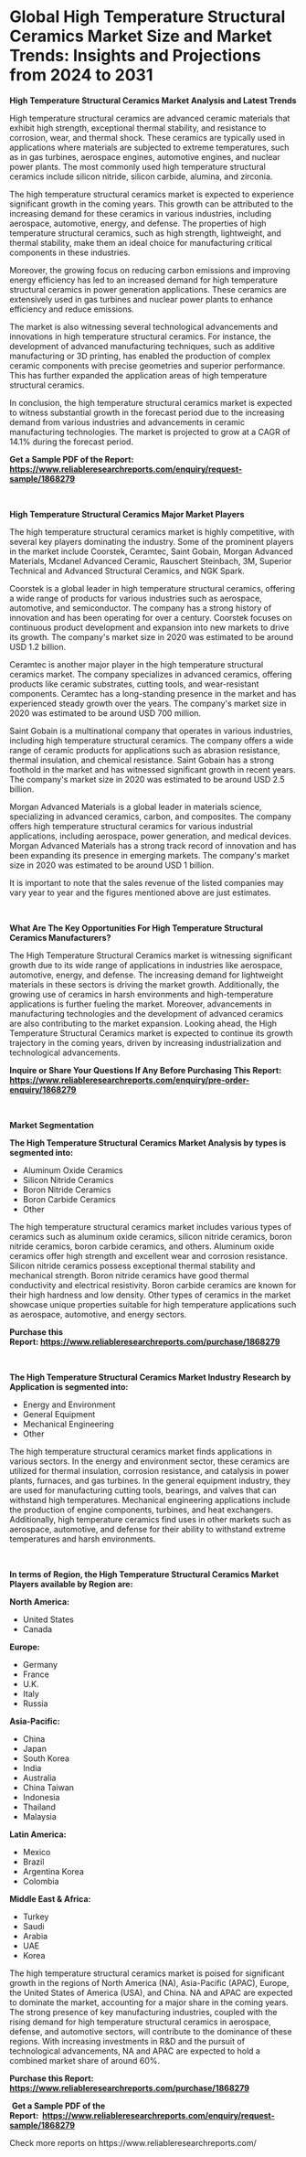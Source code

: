 <p><h1>Global High Temperature Structural Ceramics Market Size and Market Trends: Insights and Projections from 2024 to 2031</h1></p><p><strong>High Temperature Structural Ceramics Market Analysis and Latest Trends</strong></p>
<p><p>High temperature structural ceramics are advanced ceramic materials that exhibit high strength, exceptional thermal stability, and resistance to corrosion, wear, and thermal shock. These ceramics are typically used in applications where materials are subjected to extreme temperatures, such as in gas turbines, aerospace engines, automotive engines, and nuclear power plants. The most commonly used high temperature structural ceramics include silicon nitride, silicon carbide, alumina, and zirconia.</p><p>The high temperature structural ceramics market is expected to experience significant growth in the coming years. This growth can be attributed to the increasing demand for these ceramics in various industries, including aerospace, automotive, energy, and defense. The properties of high temperature structural ceramics, such as high strength, lightweight, and thermal stability, make them an ideal choice for manufacturing critical components in these industries.</p><p>Moreover, the growing focus on reducing carbon emissions and improving energy efficiency has led to an increased demand for high temperature structural ceramics in power generation applications. These ceramics are extensively used in gas turbines and nuclear power plants to enhance efficiency and reduce emissions.</p><p>The market is also witnessing several technological advancements and innovations in high temperature structural ceramics. For instance, the development of advanced manufacturing techniques, such as additive manufacturing or 3D printing, has enabled the production of complex ceramic components with precise geometries and superior performance. This has further expanded the application areas of high temperature structural ceramics.</p><p>In conclusion, the high temperature structural ceramics market is expected to witness substantial growth in the forecast period due to the increasing demand from various industries and advancements in ceramic manufacturing technologies. The market is projected to grow at a CAGR of 14.1% during the forecast period.</p></p>
<p><strong>Get a Sample PDF of the Report:&nbsp; <a href="https://www.reliableresearchreports.com/enquiry/request-sample/1868279">https://www.reliableresearchreports.com/enquiry/request-sample/1868279</a></strong></p>
<p>&nbsp;</p>
<p><strong>High Temperature Structural Ceramics Major Market Players</strong></p>
<p><p>The high temperature structural ceramics market is highly competitive, with several key players dominating the industry. Some of the prominent players in the market include Coorstek, Ceramtec, Saint Gobain, Morgan Advanced Materials, Mcdanel Advanced Ceramic, Rauschert Steinbach, 3M, Superior Technical and Advanced Structural Ceramics, and NGK Spark.</p><p>Coorstek is a global leader in high temperature structural ceramics, offering a wide range of products for various industries such as aerospace, automotive, and semiconductor. The company has a strong history of innovation and has been operating for over a century. Coorstek focuses on continuous product development and expansion into new markets to drive its growth. The company's market size in 2020 was estimated to be around USD 1.2 billion.</p><p>Ceramtec is another major player in the high temperature structural ceramics market. The company specializes in advanced ceramics, offering products like ceramic substrates, cutting tools, and wear-resistant components. Ceramtec has a long-standing presence in the market and has experienced steady growth over the years. The company's market size in 2020 was estimated to be around USD 700 million.</p><p>Saint Gobain is a multinational company that operates in various industries, including high temperature structural ceramics. The company offers a wide range of ceramic products for applications such as abrasion resistance, thermal insulation, and chemical resistance. Saint Gobain has a strong foothold in the market and has witnessed significant growth in recent years. The company's market size in 2020 was estimated to be around USD 2.5 billion.</p><p>Morgan Advanced Materials is a global leader in materials science, specializing in advanced ceramics, carbon, and composites. The company offers high temperature structural ceramics for various industrial applications, including aerospace, power generation, and medical devices. Morgan Advanced Materials has a strong track record of innovation and has been expanding its presence in emerging markets. The company's market size in 2020 was estimated to be around USD 1 billion.</p><p>It is important to note that the sales revenue of the listed companies may vary year to year and the figures mentioned above are just estimates.</p></p>
<p>&nbsp;</p>
<p><strong>What Are The Key Opportunities For High Temperature Structural Ceramics Manufacturers?</strong></p>
<p><p>The High Temperature Structural Ceramics market is witnessing significant growth due to its wide range of applications in industries like aerospace, automotive, energy, and defense. The increasing demand for lightweight materials in these sectors is driving the market growth. Additionally, the growing use of ceramics in harsh environments and high-temperature applications is further fueling the market. Moreover, advancements in manufacturing technologies and the development of advanced ceramics are also contributing to the market expansion. Looking ahead, the High Temperature Structural Ceramics market is expected to continue its growth trajectory in the coming years, driven by increasing industrialization and technological advancements.</p></p>
<p><strong>Inquire or Share Your Questions If Any Before Purchasing This Report: <a href="https://www.reliableresearchreports.com/enquiry/pre-order-enquiry/1868279">https://www.reliableresearchreports.com/enquiry/pre-order-enquiry/1868279</a></strong></p>
<p>&nbsp;</p>
<p><strong>Market Segmentation</strong></p>
<p><strong>The High Temperature Structural Ceramics Market Analysis by types is segmented into:</strong></p>
<p><ul><li>Aluminum Oxide Ceramics</li><li>Silicon Nitride Ceramics</li><li>Boron Nitride Ceramics</li><li>Boron Carbide Ceramics</li><li>Other</li></ul></p>
<p><p>The high temperature structural ceramics market includes various types of ceramics such as aluminum oxide ceramics, silicon nitride ceramics, boron nitride ceramics, boron carbide ceramics, and others. Aluminum oxide ceramics offer high strength and excellent wear and corrosion resistance. Silicon nitride ceramics possess exceptional thermal stability and mechanical strength. Boron nitride ceramics have good thermal conductivity and electrical resistivity. Boron carbide ceramics are known for their high hardness and low density. Other types of ceramics in the market showcase unique properties suitable for high temperature applications such as aerospace, automotive, and energy sectors.</p></p>
<p><strong>Purchase this Report:&nbsp;<a href="https://www.reliableresearchreports.com/purchase/1868279">https://www.reliableresearchreports.com/purchase/1868279</a></strong></p>
<p>&nbsp;</p>
<p><strong>The High Temperature Structural Ceramics Market Industry Research by Application is segmented into:</strong></p>
<p><ul><li>Energy and Environment</li><li>General Equipment</li><li>Mechanical Engineering</li><li>Other</li></ul></p>
<p><p>The high temperature structural ceramics market finds applications in various sectors. In the energy and environment sector, these ceramics are utilized for thermal insulation, corrosion resistance, and catalysis in power plants, furnaces, and gas turbines. In the general equipment industry, they are used for manufacturing cutting tools, bearings, and valves that can withstand high temperatures. Mechanical engineering applications include the production of engine components, turbines, and heat exchangers. Additionally, high temperature ceramics find uses in other markets such as aerospace, automotive, and defense for their ability to withstand extreme temperatures and harsh environments.</p></p>
<p>&nbsp;</p>
<p><strong>In terms of Region, the High Temperature Structural Ceramics Market Players available by Region are:</strong></p>
<p>
    <p> <strong> North America: </strong>
        <ul>
            <li>United States</li>
            <li>Canada</li>
        </ul>
        </p> 
    <p> <strong> Europe: </strong>
        <ul>
            <li>Germany</li>
            <li>France</li>
            <li>U.K.</li>
            <li>Italy</li>
            <li>Russia</li>
        </ul>
        </p> 
    <p> <strong> Asia-Pacific: </strong>
        <ul>
            <li>China</li>
            <li>Japan</li>
            <li>South Korea</li>
            <li>India</li>
            <li>Australia</li>
            <li>China Taiwan</li>
            <li>Indonesia</li>
            <li>Thailand</li>
            <li>Malaysia</li>
        </ul>
        </p> 
    <p> <strong> Latin America: </strong>
        <ul>
            <li>Mexico</li>
            <li>Brazil</li>
            <li>Argentina Korea</li>
            <li>Colombia</li>
        </ul>
        </p> 
    <p> <strong> Middle East & Africa: </strong>
        <ul>
            <li>Turkey</li>
            <li>Saudi</li>
            <li>Arabia</li>
            <li>UAE</li>
            <li>Korea</li>
        </ul>
    </p>
    </p>
<p><p>The high temperature structural ceramics market is poised for significant growth in the regions of North America (NA), Asia-Pacific (APAC), Europe, the United States of America (USA), and China. NA and APAC are expected to dominate the market, accounting for a major share in the coming years. The strong presence of key manufacturing industries, coupled with the rising demand for high temperature structural ceramics in aerospace, defense, and automotive sectors, will contribute to the dominance of these regions. With increasing investments in R&D and the pursuit of technological advancements, NA and APAC are expected to hold a combined market share of around 60%.</p></p>
<p><strong>Purchase this Report: <a href="https://www.reliableresearchreports.com/purchase/1868279">https://www.reliableresearchreports.com/purchase/1868279</a></strong></p>
<p>&nbsp;<strong>Get a Sample PDF of the Report:&nbsp;&nbsp;<a href="https://www.reliableresearchreports.com/enquiry/request-sample/1868279">https://www.reliableresearchreports.com/enquiry/request-sample/1868279</a></strong></p>
<p><strong></strong></p>
<p>Check more reports on https://www.reliableresearchreports.com/</p>